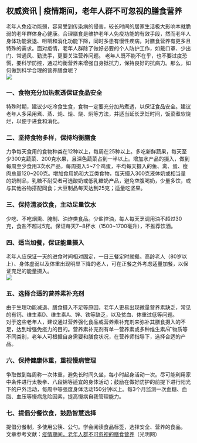 ## 权威资讯 | 疫情期间，老年人群不可忽视的膳食营养  
老年人免疫功能弱，容易受到传染病的侵害，较长时间的居家生活极大影响本就脆弱的老年群体身心健康。合理膳食是维护老年人免疫功能的有效手段，然而老年人身体功能衰退、咀嚼和消化功能下降，同时多患有慢性疾病，对膳食营养有更多且特殊的需求。面对疫情，老年人群除了做好必要的个人防护工作，如戴口罩、少出门、常通风、勤洗手，更要关注营养问题。 老年人既不能不在乎，也不要过度恐慌，要科学防控，通过均衡营养来增强自身抵抗力，保持良好的抗病力。那么，如何做到科学合理的营养膳食呢？  
![](http://cdncms.v-keep.cn/wp-content/uploads/2020/07/u17042244363326065346fm11gp0.jpg)  
### 一、食物充分加热煮透保证食品安全  
特殊时期，建议少吃冷食生食，食物一定要充分加热煮透，以保证食品安全。建议老年人多采用煮、蒸、炖、烩、烧、焖等方法，并适当延长烹饪时间，饭菜煮软烧烂，以便于进食和消化。  
### 二、坚持食物多样，保持均衡膳食  
力争每天食用的食物种类在12种以上，每周在25种以上。多吃新鲜蔬果，每天至少300克蔬菜、200克水果，且深色蔬菜占到一半以上。增加水产品的摄入，做到每周至少食用3次水产品，每周摄入5~7个鸡蛋，平均每天摄入的鱼、禽、蛋、瘦肉总量120~200克。增加食用奶和大豆类食物，每天摄入300克液体奶或相当量的奶制品，乳糖不耐受者可选酸奶或低乳糖奶产品，避免空腹喝奶，少量多饮，或与其他谷物搭配同食；大豆制品每天达到25克；适量吃坚果。  
### 三、保持清淡饮食，主动足量饮水  
少吃、不吃烟熏、腌制、油炸类食品。少盐控油，每人每天烹调用油不超过30克，食盐不超过5克。保证每天7~8杯水（1500~1700毫升），不推荐饮酒。  
### 四、适当加餐，保证能量摄入  
老年人应保证一天的进食时间相对固定，一日三餐定时就餐。高龄老人（80岁以上）、身体虚弱以及体重出现明显下降的老人，可在正餐之外考虑适量加餐，以保证充足的能量摄入。  
![](http://cdncms.v-keep.cn/wp-content/uploads/2020/07/u2037364271783412426fm26gp0.jpg)  
### 五、选择合适的营养素补充剂  
由于生理功能减退、膳食摄入不足等原因，老年人更易出现微量营养素缺乏，常见的有钙、维生素D、维生素A、锌、铁等缺乏，以及贫血、体重过低等问题。  
对于这些老年人，建议通过营养强化食品或营养素补充剂来弥补其膳食摄入的不足，达到增强免疫力的目的。营养素补充剂有单一营养素或多种维生素/矿物质等不同类别，老年人可根据自身需要和膳食状况，在营养师指导下，选择合适的产品。  
### 六、保持健康体重，重视慢病管理  
争取做到每周称一次体重，避免长时间久坐，每小时起身活动一次。尽可能利用家中条件进行太极拳、八段锦等适宜的身体活动；鼓励在做好防护的前提下进行阳光下的户外活动，每周中等强度身体活动150分钟以上。每3个月监测一次血糖、血脂、血压等慢病危险因素，提高慢病自我管理能力。  
### 七、提倡分餐饮食，鼓励智慧选择  
提倡分餐制，多使用公筷、公勺。学会阅读食品标签，选择安全、营养的食品。  
文章参考文献：<a href="https://m.gmw.cn/toutiao/2020-05/21/content_1301235947.htm?tt_group_id=6829129093485691399">疫情期间，老年人群不可忽视的膳食营养</a>（光明网）  
<!--EndFragment-->  
